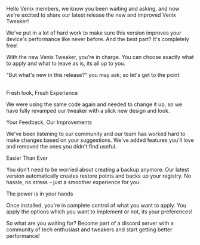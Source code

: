Hello Venix members, we know you been waiting and asking, and now we're excited to share our latest release the new and improved Venix Tweaker!

We've put in a lot of hard work to make sure this version improves your device's performance like never before. And the best part? It's completely free!

With the new Venix Tweaker, you're in charge. You can choose exactly what to apply and what to
leave as is, its all up to you.

"But what's new in this release?" you may ask; so let's get to the point:


<br />
<div class="bubble">Fresh look, Fresh Experience</div>

We were using the same code again and needed to change it up, so we have fully revamped our
tweaker with a slick new design and look.

<div class="bubble">Your Feedback, Our Improvements</div>

We've been listening to our community and our team has worked hard to make changes based on
your suggestions. We've added features you'll love and removed the ones you didn't find useful.

<div class="bubble">Easier Than Ever</div>

You don’t need to be worried about creating a backup anymore. Our latest version automatically
creates restore points and backs up your registry. No hassle, no stress – just a smoother experience
for you.

<div class="bubble">The power is in your hands</div>

Once installed, you're in complete control of what you want to apply. You apply the options which you
want to implement or not, its your preferences!

So what are you waiting for? Become part of a discord server with a community of tech enthusiast and
tweakers and start getting better performance!

